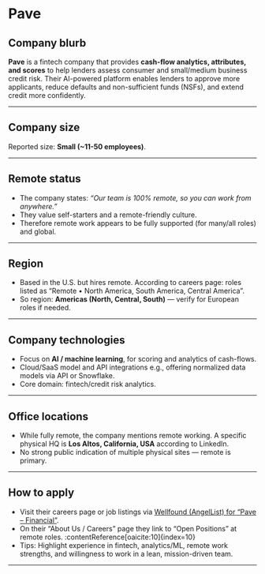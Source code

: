 # Pave

## Company blurb  
**Pave** is a fintech company that provides **cash-flow analytics, attributes, and scores** to help lenders assess consumer and small/medium business credit risk. Their AI-powered platform enables lenders to approve more applicants, reduce defaults and non-sufficient funds (NSFs), and extend credit more confidently.

---

## Company size  
Reported size: **Small (~11-50 employees)**.

---

## Remote status  
- The company states: _“Our team is 100% remote, so you can work from anywhere.”_
- They value self-starters and a remote-friendly culture.
- Therefore remote work appears to be fully supported (for many/all roles) and global.  

---

## Region  
- Based in the U.S. but hires remote. According to careers page: roles listed as “Remote • North America, South America, Central America”.
- So region: **Americas (North, Central, South)** — verify for European roles if needed.

---

## Company technologies  
- Focus on **AI / machine learning**, for scoring and analytics of cash-flows.
- Cloud/SaaS model and API integrations e.g., offering normalized data models via API or Snowflake.
- Core domain: fintech/credit risk analytics.

---

## Office locations  
- While fully remote, the company mentions remote working. A specific physical HQ is **Los Altos, California, USA** according to LinkedIn.
- No strong public indication of multiple physical sites — remote is primary.

---

## How to apply  
- Visit their careers page or job listings via [Wellfound (AngelList) for “Pave – Financial”](https://wellfound.com/company/pave-financial).
- On their “About Us / Careers” page they link to “Open Positions” at remote roles. :contentReference[oaicite:10]{index=10}  
- Tips: Highlight experience in fintech, analytics/ML, remote work strengths, and willingness to work in a lean, mission-driven team.

---

